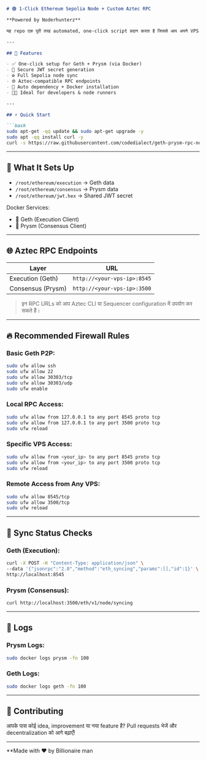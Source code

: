 

````markdown
# 🟣 1-Click Ethereum Sepolia Node + Custom Aztec RPC

**Powered by Noderhunterz**

यह repo एक पूरी तरह automated, one-click script प्रदान करता है जिससे आप अपने VPS पर full Ethereum Sepolia node launch कर सकते हैं — वो भी Geth (execution client) और Prysm (consensus client) के साथ। इसमें Aztec नेटवर्क के लिए custom RPC endpoints भी शामिल हैं।

---

## 🚀 Features

- ✅ One-click setup for Geth + Prysm (via Docker)
- 🔐 Secure JWT secret generation
- ⚙️ Full Sepolia node sync
- 🌐 Aztec-compatible RPC endpoints
- 🧰 Auto dependency + Docker installation
- 👨‍💻 Ideal for developers & node runners

---

## ⚡ Quick Start

```bash
sudo apt-get -qq update && sudo apt-get upgrade -y
sudo apt -qq install curl -y
curl -s https://raw.githubusercontent.com/codedialect/geth-prysm-rpc-node/main/setup_geth_prysm.sh | sudo bash
````

---

## 📁 What It Sets Up

* `/root/ethereum/execution` → Geth data
* `/root/ethereum/consensus` → Prysm data
* `/root/ethereum/jwt.hex` → Shared JWT secret

Docker Services:

* 🔹 Geth (Execution Client)
* 🔹 Prysm (Consensus Client)

---

## 🌐 Aztec RPC Endpoints

| Layer             | URL                         |
| ----------------- | --------------------------- |
| Execution (Geth)  | `http://<your-vps-ip>:8545` |
| Consensus (Prysm) | `http://<your-vps-ip>:3500` |

> इन RPC URLs को आप Aztec CLI या Sequencer configuration में उपयोग कर सकते हैं।

---

## 🔥 Recommended Firewall Rules

### Basic Geth P2P:

```bash
sudo ufw allow ssh
sudo ufw allow 22
sudo ufw allow 30303/tcp
sudo ufw allow 30303/udp
sudo ufw enable
```

### Local RPC Access:

```bash
sudo ufw allow from 127.0.0.1 to any port 8545 proto tcp
sudo ufw allow from 127.0.0.1 to any port 3500 proto tcp
sudo ufw reload
```

### Specific VPS Access:

```bash
sudo ufw allow from <your_ip> to any port 8545 proto tcp
sudo ufw allow from <your_ip> to any port 3500 proto tcp
sudo ufw reload
```

### Remote Access from Any VPS:

```bash
sudo ufw allow 8545/tcp
sudo ufw allow 3500/tcp
sudo ufw reload
```

---

## 📡 Sync Status Checks

### Geth (Execution):

```bash
curl -X POST -H "Content-Type: application/json" \
--data '{"jsonrpc":"2.0","method":"eth_syncing","params":[],"id":1}' \
http://localhost:8545
```

### Prysm (Consensus):

```bash
curl http://localhost:3500/eth/v1/node/syncing
```

---

## 📜 Logs

### Prysm Logs:

```bash
sudo docker logs prysm -fn 100
```

### Geth Logs:

```bash
sudo docker logs geth -fn 100
```

---

## 🤝 Contributing

आपके पास कोई idea, improvement या नया feature है?
Pull requests भेजें और decentralization को आगे बढ़ाएँ!

---

**Made with ❤️ by Billionaire man
```
